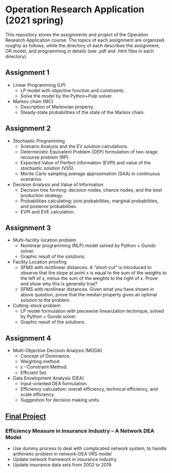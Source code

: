 # Operation Research Application (2021 spring)
This repository stores the assignments and project of the Operation Research Application course. The topics of each assignment are organized roughly as follows, while the directory of each describes the assignment, OR model, and programming in details (see .pdf and .html files in each directory).

## Assignment 1
- Linear Programming (LP)
    - LP model with objective function and constraints.
    - Solve the model by the Python+Pulp solver.
- Markov chain (MC)
    - Description of Markovian property.
    - Steady-state probabilities of the state of the Markov chain.
## Assignment 2
- Stochastic Programming
    - Scenario Analysis and the EV solution calculations.
    - Deterministic Equivalent Problem (DEP) formulation of two-stage recourse problem (RP).
    - Expected Value of Perfect Information (EVPI) and value of the stochastic solution (VSS).
    - Monte Carlo sampling average approximation (SAA) in continuous scenarios.
- Decision Analysis and Value of Information
    - Decision tree forming: decision nodes, chance nodes, and the best production strategy.
    - Probabilities calculating: joint probabilities, marginal probabilities, and posterior probabilities.
    - EVPI and EVE calculation.
## Assignment 3
- Multi-facility location problem
    - Nonlinear programming (NLP) model solved by Python + Gurobi solver.
    - Graphic result of the solutions.
- Facility Location proofing
    -  SFMS with rectilinear distances. A “short-cut” is introduced to observe that the slope at point x is equal to the sum of the weights to the left of x, minus the sum of the weights to the right of x. Prove and show why this is generally true?
    - SFMS with rectilinear distances. Given what you have shown in above question, prove that the median property gives an optimal solution to the problem.
- Cutting-stock problem
    - LP model formulation with piecewise linearization technique, solved by Python + Gurobi solver.
    - Graphic result of the solutions.
## Assignment 4
- Multi-Objective Decision Analysis (MODA)
    - Concept of Dominance.
    - Weighting method.
    - 𝜀 −Constraint Method.
    - Efficient Set.
- Data Envelopment Analysis (DEA)
    - Input-oriented DEA formulation.
    - Efficiency calculation: overall efficiency, technical efficiency, and scale efficiency.
    - Suggestion for decision making units.

## [Final Project](https://github.com/wuyentung/ORA_final_project/blob/main/Efficiency%20Measure%20in%20Insurance%20Industry%20–%20A%20Network%20DEA%20Model.md)
### Efficiency Measure in Insurance Industry – A Network DEA Model
- Use dummy process to deal with complicated network system, to handle arithmetic problem in network-DEA VRS model
- Update network framework in insurance industry.
- Update insurance data sets from 2002 to 2019.